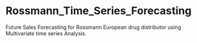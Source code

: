 # Rossmann_Time_Series_Forecasting
Future Sales Forecasting for Rossmann European drug distributor using Multivariate time series Analysis.
